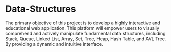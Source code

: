 # Data-Structures
The primary objective of this project is to develop a highly interactive and educational web  application. This platform will empower users to visually comprehend and actively manipulate  fundamental data structures, including Stack, Queue, Linked List, Array, Set, Tree, Heap, Hash Table, and AVL Tree. By providing a dynamic and intuitive interface.
